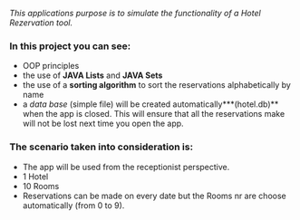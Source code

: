 *This applications purpose is to simulate the functionality of a Hotel Rezervation tool.*

### In this project you can see:
* OOP principles 
* the use of **JAVA Lists** and **JAVA Sets** 
* the use of a **sorting algorithm** to sort the reservations alphabetically by name 
* a *data base* (simple file) will be created automatically***(hotel.db)** when the app is closed. This will ensure that all the reservations make will not be lost next time you open the app.

### The scenario taken into consideration is: 
* The app will be used from the receptionist perspective.
* 1 Hotel
* 10 Rooms 
* Reservations can be made on every date but the Rooms nr are choose automatically (from 0 to 9). 
